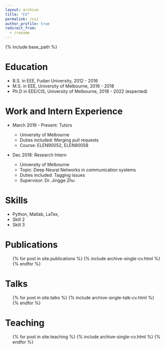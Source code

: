 ```yaml
---
layout: archive
title: "CV"
permalink: /cv/
author_profile: true
redirect_from:
  - /resume
---
```


{% include base_path %}

Education
======
* B.S. in EEE, Fudan University, 2012 - 2016
* M.S. in EEE, University of Melbourne, 2016 - 2018
* Ph.D in EEE/CIS, University of Melbourne, 2018 - 2022 (expected)

Work and Intern Experience
======

* March 2019 - Present: Tutors
  * University of Melbourne
  * Duties included: Merging pull requests
  * Course: ELEN90052, ELEN90058
  
* Dec 2018: Research Intern
  * University of Melbourne
  * Topic: Deep Neural Networks in communication systems
  * Duties included: Tagging issues
  * Supervisor: Dr. Jingge Zhu

Skills
======
* Python, Matlab, LaTex, 
* Skill 2
* Skill 3

Publications
======
  <ul>{% for post in site.publications %}
    {% include archive-single-cv.html %}
  {% endfor %}</ul>
  
Talks
======
  <ul>{% for post in site.talks %}
    {% include archive-single-talk-cv.html %}
  {% endfor %}</ul>
  
Teaching
======
  <ul>{% for post in site.teaching %}
    {% include archive-single-cv.html %}
  {% endfor %}</ul>
  